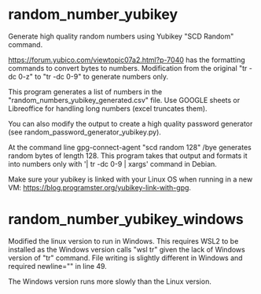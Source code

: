 # random_number_yubikey
Generate high quality random numbers using Yubikey "SCD Random" command.

https://forum.yubico.com/viewtopic07a2.html?p-7040 has the formatting commands to convert bytes to numbers. Modification from the original "tr -dc 0-z" to "tr -dc 0-9" to generate numbers only.

This program generates a list of numbers in the "random_numbers_yubikey_generated.csv" file. Use GOOGLE sheets or Libreoffice for handling long numbers (excel truncates them).

You can also modify the output to create a high quality password generator (see random_password_generator_yubikey.py).

At the command line gpg-connect-agent "scd random 128" /bye generates random bytes of length 128.
This program takes that output and formats it into numbers only with '| tr -dc 0-9 | xargs' command in Debian.

Make sure your yubikey is linked with your Linux OS when running in a new VM: https://blog.programster.org/yubikey-link-with-gpg.

# random_number_yubikey_windows
Modified the linux version to run in Windows. This requires WSL2 to be installed as the Windows version calls "wsl tr" given the lack of Windows version of "tr" command. File writing is slightly different in Windows and required newline="" in line 49.

The Windows version runs more slowly than the Linux version.
